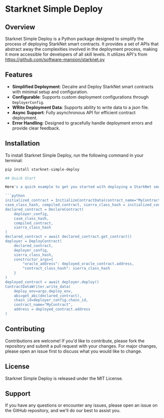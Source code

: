 # Starknet Simple Deploy

## Overview

Starknet Simple Deploy is a Python package designed to simplify the process of deploying StarkNet smart contracts. It provides a set of APIs that abstract away the complexities involved in the deployment process, making it more accessible for developers of all skill levels. It utilizes API's from https://github.com/software-mansion/starknet.py

## Features

- **Simplified Deployment**: Decalre and Deploy StarkNet smart contracts with minimal setup and configuration.
- **Configurable**: Supports custom deployment configurations through `DeployerConfig`.
- **WRite Deployment Data**: Supports ability to write data to a json file. 
- **Async Support**: Fully asynchronous API for efficient contract deployment.
- **Error Handling**: Designed to gracefully handle deployment errors and provide clear feedback.

## Installation

To install Starknet Simple Deploy, run the following command in your terminal:

```bash
pip install starknet-simple-deploy

## Quick Start

Here's a quick example to get you started with deploying a StarkNet smart contract:

```python
initialized_contract = InitializeContractData(contract_name="MyContract")
casm_class_hash, compiled_contract, sierra_class_hash = initialized_contract.read_contract_file_data()
declared_contract = DeclareContract(
    deployer_config,
    casm_class_hash,
    compiled_contract,
    sierra_class_hash
)
declared_contract = await declared_contract.get_contract()
deployer = DeployContract(
    declared_contract,
    deployer_config,
    sierra_class_hash,
    constructor_args={
        "oracle_address": deployed_oracle_contract.address,
        "contract_class_hash": sierra_class_hash
    }
)
deployed_contract = await deployer.deploy()
ContractDataWriter.write_data(
    deploy_env=args.deploy_env, 
    abi=get_abi(declared_contract),
    chain_id=deployer_config.chain_id,
    contract_name="MyContract", 
    address = deployed_contract.address
)
```

<!-- ## Documentation

For more detailed documentation on Starknet Simple Deploy, including all configuration options and API methods, please refer to [Documentation Link]. -->

## Contributing

Contributions are welcome! If you'd like to contribute, please fork the repository and submit a pull request with your changes. For major changes, please open an issue first to discuss what you would like to change.

## License

Starknet Simple Deploy is released under the MIT License.

## Support

If you have any questions or encounter any issues, please open an issue on the GitHub repository, and we'll do our best to assist you.
